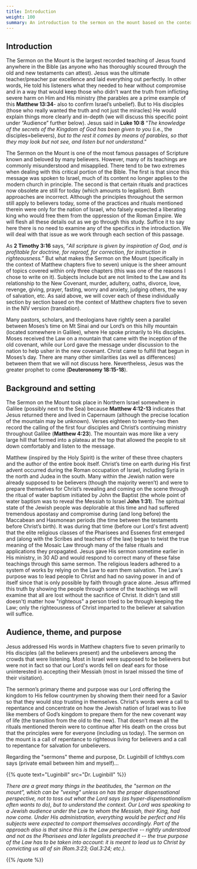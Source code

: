 ```yaml
---
title: Introduction
weight: 100
summary: An introduction to the sermon on the mount based on the context of Matthew chapters five to seven in the NIV translation. Covered here is the introduction, background, setting, audience, theme, and purpose.  
---
```



## **Introduction**

The Sermon on the Mount is the largest recorded teaching of Jesus found anywhere in the Bible (as anyone who has thoroughly scoured through the old and new testaments can attest). Jesus was the ultimate teacher/preacher par excellence and laid everything out perfectly. In other words, He told his listeners what they needed to hear without compromise and in a way that would keep those who didn’t want the truth from inflicting severe harm on Him and His ministry (the parables are a prime example of this **Matthew 13:34**- also to confirm Israel’s unbelief). But to His disciples (those who really wanted the truth and not just the miracles) He would explain things more clearly and in-depth (we will discuss this specific point under “Audience” further below). Jesus said in **Luke 10:8** “*The knowledge of the secrets of the Kingdom of God has been given to you* (i.e., the disciples=believers), *but to the rest it comes by means of parables, so that they may look but not see, and listen but not understand*.” 

The Sermon on the Mount is one of the most famous passages of Scripture known and beloved by many believers. However, many of its teachings are commonly misunderstood and misapplied. There tend to be two extremes when dealing with this critical portion of the Bible. The first is that since this message was spoken to Israel, much of its content no longer applies to the modern church in principle. The second is that certain rituals and practices now obsolete are still for today (which amounts to legalism). Both approaches are incorrect. Although the principles throughout the sermon still apply to believers today, some of the practices and rituals mentioned therein were only for the nation of Israel, who falsely expected a liberating king who would free them from the oppression of the Roman Empire. We will flesh all these details out as we go through this study. Suffice it to say here there is no need to examine any of the specifics in the introduction. We will deal with that issue as we work through each section of this passage. 

As **2 Timothy 3:16** says, “*All scripture is given by inspiration of God, and is profitable for doctrine, for reproof, for correction, for instruction in righteousness.”* But what makes the Sermon on the Mount (specifically in the context of Matthew chapters five to seven) unique is the sheer amount of topics covered within only three chapters (this was one of the reasons I chose to write on it). Subjects include but are not limited to the Law and its relationship to the New Covenant, murder, adultery, oaths, divorce, love, revenge, giving, prayer, fasting, worry and anxiety, judging others, the way of salvation, etc. As said above, we will cover each of these individually section by section based on the context of Matthew chapters five to seven in the NIV version (translation). 

Many pastors, scholars, and theologians have rightly seen a parallel between Moses’s time on Mt Sinai and our Lord’s on this hilly mountain (located somewhere in Galilee), where He spoke primarily to His disciples. Moses received the Law on a mountain that came with the inception of the old covenant, while our Lord gave the message under discussion to the nation to help usher in the new covenant. Christ came to fulfill that begun in Moses’s day. There are many other similarities (as well as differences) between them that we will not discuss here. Nevertheless, Jesus was the greater prophet to come (**Deuteronomy 18:15-18**). 

## **Background and setting** 

The Sermon on the Mount took place in Northern Israel somewhere in Galilee (possibly next to the Sea) because **Matthew 4:12-13** indicates that Jesus returned there and lived in Capernaum (although the precise location of the mountain may be unknown). Verses eighteen to twenty-two then record the calling of the first four disciples and Christ’s continuing ministry throughout Galilee (**Matthew 4:23**). The mountain was more like a very large hill that formed into a plateau at the top that allowed the people to sit down comfortably and listen to the message. 

Matthew (inspired by the Holy Spirit) is the writer of these three chapters and the author of the entire book itself. Christ’s time on earth during His first advent occurred during the Roman occupation of Israel, including Syria in the north and Judea in the south. Many within the Jewish nation were already supposed to be believers (though the majority weren’t) and were to prepare themselves for Christ’s revealing and coming on the scene through the ritual of water baptism initiated by John the Baptist (the whole point of water baptism was to reveal the Messiah to Israel **John 1:31**). The spiritual state of the Jewish people was deplorable at this time and had suffered tremendous apostasy and compromise during (and long before) the Maccabean and Hasmonean periods (the time between the testaments before Christ’s birth). It was during that time (before our Lord's first advent) that the elite religious classes of the Pharisees and Essenes first emerged and (along with the Scribes and teachers of the law) began to twist the true meaning of the Mosaic Law through many of the false rituals and applications they propagated. Jesus gave His sermon sometime earlier in His ministry, in 30 AD and would respond to correct many of these false teachings through this same sermon.  The religious leaders adhered to a system of works by relying on the Law to earn them salvation. The Law's purpose was to lead people to Christ and had no saving power in and of itself since that is only possible by faith through grace alone. Jesus affirmed this truth by showing the people through some of the teachings we will examine that all are lost without the sacrifice of Christ. It didn't (and still doesn't) matter how "righteous" a person tried to be through keeping the Law; only the righteousness of Christ imparted to the believer at salvation will suffice. 

## **Audience, theme, and purpose**  

Jesus addressed His words in Matthew chapters five to seven primarily to His disciples (all the believers present) and the unbelievers among the crowds that were listening. Most in Israel were supposed to be believers but were not in fact so that our Lord's words fell on deaf ears for those uninterested in accepting their Messiah (most in Israel missed the time of their visitation). 

The sermon’s primary theme and purpose was our Lord offering the kingdom to His fellow countrymen by showing them their need for a Savior so that they would stop trusting in themselves. Christ's words were a call to repentance and concentrate on how the Jewish nation of Israel was to live like members of God’s kingdom to prepare them for the new covenant way of life (the transition from the old to the new). That doesn’t mean all the rituals mentioned therein were to continue after His death on the cross but that the principles were for everyone (including us today). The sermon on the mount is a call of repentance  to righteous living for believers and a call to repentance for salvation for unbelievers. 

Regarding the "sermons" theme and purpose, Dr. Luginbill of Ichthys.com says (private email between him and myself)... 

{{% quote text="Luginbill" src="Dr. Luginbill" %}}  

*There are a great many things in the beatitudes, the "sermon on the mount", which can be "vexing" unless on has the proper dispensational perspective, not to toss out what the Lord says (as hyper-dispensationalism often wants to do), but to understand the context. Our Lord was speaking to a Jewish audience under the Law to whom the Messiah, their King, had now come. Under His administration, everything would be perfect and His subjects were expected to comport themselves accordingly. Part of the approach also is that since this is the Law perspective -- rightly understood and not as the Pharisees and later legalists preached it -- the true purpose of the Law has to be taken into account: it is meant to lead us to Christ by convicting us all of sin (Rom.3:23; Gal.3:24; etc.).*

{{% /quote %}}